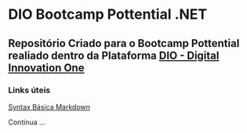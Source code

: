 # DIO Bootcamp Pottential .NET



## Repositório Criado para o Bootcamp Pottential realiado dentro da Plataforma [DIO - Digital Innovation One](https://www.dio.me/)

### Links úteis 

[Syntax Básica Markdown](https://www.markdownguide.org/)


Continua ...